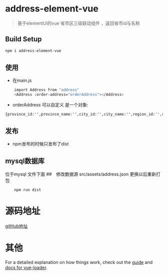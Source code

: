 # address-element-vue

> 基于elementUi的vue 省市区三级联动组件 ，返回省市id与名称

## Build Setup

``` bash
npm i address-element-vue
```
## 使用
+ 在main.js
``` bash
    import Address from "address"
    <Address :order-address="orderAddress"></Address>
```
+ orderAddress 可以自定义 是一个对象:
````
{province_id:'',province_name:'',city_id:'',city_name:'',region_id:'',region_name:''}
````
## 发布
+ npm发布的时候只发布了dist
## mysql数据库
位于mysql 文件下面
##　修改数据源
src/assets/address.json
更换以后重新打包
```$xslt
    npm run dist
```
# 源码地址 
[gitHub地址](https://github.com/yangshuanlin/address-element-vue.git)
# 其他
For a detailed explanation on how things work, check out the [guide](http://vuejs-templates.github.io/webpack/) and [docs for vue-loader](http://vuejs.github.io/vue-loader).
